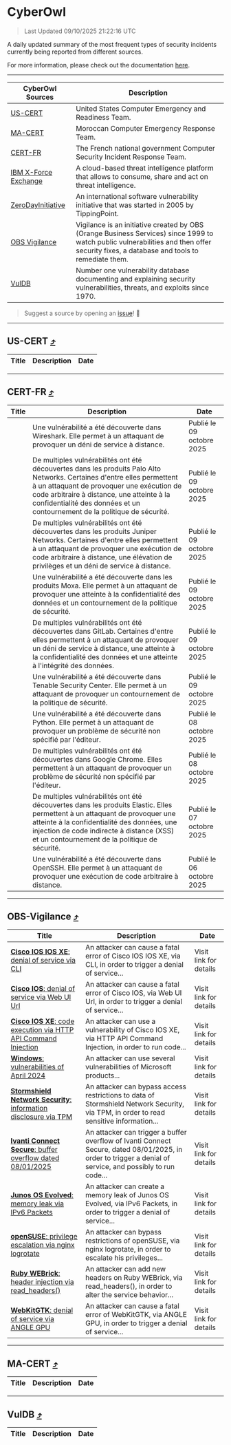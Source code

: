 
 <div id='top'></div>

# CyberOwl

 > Last Updated 09/10/2025 21:22:16 UTC
 
 A daily updated summary of the most frequent types of security incidents currently being reported from different sources.
 
 For more information, please check out the documentation [here](./docs/README.md).
 
 ---
 |CyberOwl Sources|Description|
 |---|---|
 |[US-CERT](#us-cert-arrow_heading_up)|United States Computer Emergency and Readiness Team.|
 |[MA-CERT](#ma-cert-arrow_heading_up)|Moroccan Computer Emergency Response Team.|
 |[CERT-FR](#cert-fr-arrow_heading_up)|The French national government Computer Security Incident Response Team.|
 |[IBM X-Force Exchange](#ibmcloud-arrow_heading_up)|A cloud-based threat intelligence platform that allows to consume, share and act on threat intelligence.|
 |[ZeroDayInitiative](#zerodayinitiative-arrow_heading_up)|An international software vulnerability initiative that was started in 2005 by TippingPoint.|
 |[OBS Vigilance](#obs-vigilance-arrow_heading_up)|Vigilance is an initiative created by OBS (Orange Business Services) since 1999 to watch public vulnerabilities and then offer security fixes, a database and tools to remediate them.|
 |[VulDB](#vuldb-arrow_heading_up)|Number one vulnerability database documenting and explaining security vulnerabilities, threats, and exploits since 1970.|
 
 > Suggest a source by opening an [issue](https://github.com/karimhabush/cyberowl/issues)! :raised_hands:
 ---

## US-CERT [:arrow_heading_up:](#cyberowl)

 |Title|Description|Date|
 |---|---|---|
 
 ---

## CERT-FR [:arrow_heading_up:](#cyberowl)

 |Title|Description|Date|
 |---|---|---|
 |[](https://www.cert.ssi.gouv.fr/avis/CERTFR-2025-AVI-0857/)|Une vulnérabilité a été découverte dans Wireshark. Elle permet à un attaquant de provoquer un déni de service à distance.|Publié le 09 octobre 2025|
 |[](https://www.cert.ssi.gouv.fr/avis/CERTFR-2025-AVI-0856/)|De multiples vulnérabilités ont été découvertes dans les produits Palo Alto Networks. Certaines d'entre elles permettent à un attaquant de provoquer une exécution de code arbitraire à distance, une atteinte à la confidentialité des données et un contournement de la politique de sécurité.|Publié le 09 octobre 2025|
 |[](https://www.cert.ssi.gouv.fr/avis/CERTFR-2025-AVI-0855/)|De multiples vulnérabilités ont été découvertes dans les produits Juniper Networks. Certaines d'entre elles permettent à un attaquant de provoquer une exécution de code arbitraire à distance, une élévation de privilèges et un déni de service à distance.|Publié le 09 octobre 2025|
 |[](https://www.cert.ssi.gouv.fr/avis/CERTFR-2025-AVI-0854/)|Une vulnérabilité a été découverte dans les produits Moxa. Elle permet à un attaquant de provoquer une atteinte à la confidentialité des données et un contournement de la politique de sécurité.|Publié le 09 octobre 2025|
 |[](https://www.cert.ssi.gouv.fr/avis/CERTFR-2025-AVI-0853/)|De multiples vulnérabilités ont été découvertes dans GitLab. Certaines d'entre elles permettent à un attaquant de provoquer un déni de service à distance, une atteinte à la confidentialité des données et une atteinte à l'intégrité des données.|Publié le 09 octobre 2025|
 |[](https://www.cert.ssi.gouv.fr/avis/CERTFR-2025-AVI-0852/)|Une vulnérabilité a été découverte dans Tenable Security Center. Elle permet à un attaquant de provoquer un contournement de la politique de sécurité.|Publié le 09 octobre 2025|
 |[](https://www.cert.ssi.gouv.fr/avis/CERTFR-2025-AVI-0851/)|Une vulnérabilité a été découverte dans Python. Elle permet à un attaquant de provoquer un problème de sécurité non spécifié par l'éditeur.|Publié le 08 octobre 2025|
 |[](https://www.cert.ssi.gouv.fr/avis/CERTFR-2025-AVI-0850/)|De multiples vulnérabilités ont été découvertes dans Google Chrome. Elles permettent à un attaquant de provoquer un problème de sécurité non spécifié par l'éditeur.|Publié le 08 octobre 2025|
 |[](https://www.cert.ssi.gouv.fr/avis/CERTFR-2025-AVI-0849/)|De multiples vulnérabilités ont été découvertes dans les produits Elastic. Elles permettent à un attaquant de provoquer une atteinte à la confidentialité des données, une injection de code indirecte à distance (XSS) et un contournement de la politique de sécurité.|Publié le 07 octobre 2025|
 |[](https://www.cert.ssi.gouv.fr/avis/CERTFR-2025-AVI-0848/)|Une vulnérabilité a été découverte dans OpenSSH. Elle permet à un attaquant de provoquer une exécution de code arbitraire à distance.|Publié le 06 octobre 2025|
 
 ---

## OBS-Vigilance [:arrow_heading_up:](#cyberowl)

 |Title|Description|Date|
 |---|---|---|
 |[<a href="https://vigilance.fr/vulnerability/Cisco-IOS-IOS-XE-denial-of-service-via-CLI-48288" class="noirorange"><b>Cisco IOS  IOS XE</b>: denial of service via CLI</a>](https://vigilance.fr/vulnerability/Cisco-IOS-IOS-XE-denial-of-service-via-CLI-48288)|An attacker can cause a fatal error of Cisco IOS  IOS XE, via CLI, in order to trigger a denial of service...|Visit link for details|
 |[<a href="https://vigilance.fr/vulnerability/Cisco-IOS-denial-of-service-via-Web-UI-Url-48284" class="noirorange"><b>Cisco IOS</b>: denial of service via Web UI Url</a>](https://vigilance.fr/vulnerability/Cisco-IOS-denial-of-service-via-Web-UI-Url-48284)|An attacker can cause a fatal error of Cisco IOS, via Web UI Url, in order to trigger a denial of service...|Visit link for details|
 |[<a href="https://vigilance.fr/vulnerability/Cisco-IOS-XE-code-execution-via-HTTP-API-Command-Injection-48282" class="noirorange"><b>Cisco IOS XE</b>: code execution via HTTP API Command Injection</a>](https://vigilance.fr/vulnerability/Cisco-IOS-XE-code-execution-via-HTTP-API-Command-Injection-48282)|An attacker can use a vulnerability of Cisco IOS XE, via HTTP API Command Injection, in order to run code...|Visit link for details|
 |[<a href="https://vigilance.fr/vulnerability/Windows-vulnerabilities-of-April-2024-44016" class="noirorange"><b>Windows</b>: vulnerabilities of April 2024</a>](https://vigilance.fr/vulnerability/Windows-vulnerabilities-of-April-2024-44016)|An attacker can use several vulnerabilities of Microsoft products...|Visit link for details|
 |[<a href="https://vigilance.fr/vulnerability/Stormshield-Network-Security-information-disclosure-via-TPM-48277" class="noirorange"><b>Stormshield Network Security</b>: information disclosure via TPM</a>](https://vigilance.fr/vulnerability/Stormshield-Network-Security-information-disclosure-via-TPM-48277)|An attacker can bypass access restrictions to data of Stormshield Network Security, via TPM, in order to read sensitive information...|Visit link for details|
 |[<a href="https://vigilance.fr/vulnerability/Ivanti-Connect-Secure-buffer-overflow-dated-08-01-2025-46030" class="noirorange"><b>Ivanti Connect Secure</b>: buffer overflow dated 08/01/2025</a>](https://vigilance.fr/vulnerability/Ivanti-Connect-Secure-buffer-overflow-dated-08-01-2025-46030)|An attacker can trigger a buffer overflow of Ivanti Connect Secure, dated 08/01/2025, in order to trigger a denial of service, and possibly to run code...|Visit link for details|
 |[<a href="https://vigilance.fr/vulnerability/Junos-OS-Evolved-memory-leak-via-IPv6-Packets-46023" class="noirorange"><b>Junos OS Evolved</b>: memory leak via IPv6 Packets</a>](https://vigilance.fr/vulnerability/Junos-OS-Evolved-memory-leak-via-IPv6-Packets-46023)|An attacker can create a memory leak of Junos OS Evolved, via IPv6 Packets, in order to trigger a denial of service...|Visit link for details|
 |[<a href="https://vigilance.fr/vulnerability/openSUSE-privilege-escalation-via-nginx-logrotate-47894" class="noirorange"><b>openSUSE</b>: privilege escalation via nginx logrotate</a>](https://vigilance.fr/vulnerability/openSUSE-privilege-escalation-via-nginx-logrotate-47894)|An attacker can bypass restrictions of openSUSE, via nginx logrotate, in order to escalate his privileges...|Visit link for details|
 |[<a href="https://vigilance.fr/vulnerability/Ruby-WEBrick-header-injection-via-read-headers-47893" class="noirorange"><b>Ruby WEBrick</b>: header injection via read_headers()</a>](https://vigilance.fr/vulnerability/Ruby-WEBrick-header-injection-via-read-headers-47893)|An attacker can add new headers on Ruby WEBrick, via read_headers(), in order to alter the service behavior...|Visit link for details|
 |[<a href="https://vigilance.fr/vulnerability/WebKitGTK-denial-of-service-via-ANGLE-GPU-47892" class="noirorange"><b>WebKitGTK</b>: denial of service via ANGLE GPU</a>](https://vigilance.fr/vulnerability/WebKitGTK-denial-of-service-via-ANGLE-GPU-47892)|An attacker can cause a fatal error of WebKitGTK, via ANGLE GPU, in order to trigger a denial of service...|Visit link for details|
 
 ---

## MA-CERT [:arrow_heading_up:](#cyberowl)

 |Title|Description|Date|
 |---|---|---|
 
 ---

## VulDB [:arrow_heading_up:](#cyberowl)

 |Title|Description|Date|
 |---|---|---|
 